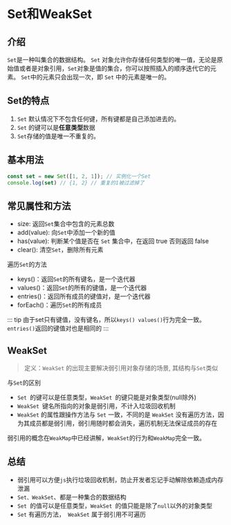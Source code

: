 # Set和WeakSet

## 介绍

`Set`是一种叫集合的数据结构。 `Set` 对象允许你存储任何类型的唯一值，无论是原始值或者是对象引用，`Set`对象是值的集合，你可以按照插入的顺序迭代它的元素。 `Set`中的元素只会出现一次，即 `Set` 中的元素是唯一的。

## Set的特点

1. `Set` 默认情况下不包含任何键，所有键都是自己添加进去的。
2. `Set` 的键可以是**任意类型**数据
3. `Set`存储的值是唯一不重复的。

## 基本用法

```js
const set = new Set([1, 2, 1]); // 实例化一个Set
console.log(set) // {1, 2} // 重复的1被过滤掉了
```

## 常见属性和方法

- size: 返回`Set`集合中包含的元素总数
- add(value): 向`Set`中添加一个新的值
- has(value): 判断某个值是否在 `Set` 集合中，在返回 true 否则返回 false
- clear(): 清空`Set`，删除所有元素

遍历`Set`的方法

- keys()：返回`Set`的所有键名，是一个迭代器
- values()：返回`Set`的所有的键值，是一个迭代器
- entries()：返回所有成员的键值对，是一个迭代器
- forEach()：遍历`Set`的所有成员

::: tip
由于set只有键值，没有键名，所以`keys() values()`行为完全一致。`entries()`返回的键值对也是相同的
::: 

## WeakSet

> 定义：`WeakSet` 的出现主要解决弱引用对象存储的场景, 其结构与`Set`类似

与`Set`的区别

- `Set `的键可以是任意类型，`WeakSet `的键只能是对象类型(null除外)
- `WeakSet `键名所指向的对象是弱引用，不计入垃圾回收机制
- `WeakSet` 的属性跟操作方法与 `Set` 一致，不同的是 `WeakSet` 没有遍历方法，因为其成员都是弱引用，弱引用随时都会消失，遍历机制无法保证成员的存在

弱引用的概念在`WeakMap`中已经讲解，`WeakSet`的行为和`WeakMap`完全一致。

## 总结

- 弱引用可以方便`js`执行垃圾回收机制，防止开发者忘记手动解除依赖造成内存泄漏
- `Set、WeakSet`、都是一种集合的数据结构
- `Set `的值可以是任意类型，`WeakSet `的值只能是除了`null`以外的对象类型
- `Set` 有遍历方法，` WeakSet` 属于弱引用不可遍历